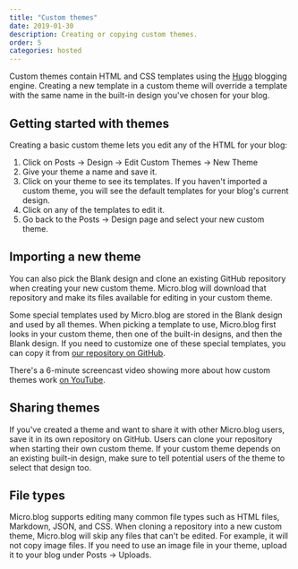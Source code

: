 ```yaml
---
title: "Custom themes"
date: 2019-01-30
description: Creating or copying custom themes.
order: 5
categories: hosted
---
```


Custom themes contain HTML and CSS templates using the [Hugo](https://gohugo.io/) blogging engine. Creating a new template in a custom theme will override a template with the same name in the built-in design you've chosen for your blog.

## Getting started with themes

Creating a basic custom theme lets you edit any of the HTML for your blog:

1. Click on Posts → Design → Edit Custom Themes → New Theme
2. Give your theme a name and save it.
3. Click on your theme to see its templates. If you haven't imported a custom theme, you will see the default templates for your blog's current design.
4. Click on any of the templates to edit it.
5. Go back to the Posts → Design page and select your new custom theme.

## Importing a new theme

You can also pick the Blank design and clone an existing GitHub repository when creating your new custom theme. Micro.blog will download that repository and make its files available for editing in your custom theme.

Some special templates used by Micro.blog are stored in the Blank design and used by all themes. When picking a template to use, Micro.blog first looks in your custom theme, then one of the built-in designs, and then the Blank design. If you need to customize one of these special templates, you can copy it from [our repository on GitHub](https://github.com/microdotblog/theme-blank).

There's a 6-minute screencast video showing more about how custom themes work [on YouTube](https://www.youtube.com/watch?v=MLUWnrMKVdg).

## Sharing themes

If you've created a theme and want to share it with other Micro.blog users, save it in its own repository on GitHub. Users can clone your repository when starting their own custom theme. If your custom theme depends on an existing built-in design, make sure to tell potential users of the theme to select that design too.

## File types

Micro.blog supports editing many common file types such as HTML files, Markdown, JSON, and CSS. When cloning a repository into a new custom theme, Micro.blog will skip any files that can't be edited. For example, it will not copy image files. If you need to use an image file in your theme, upload it to your blog under Posts → Uploads.
